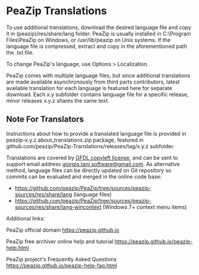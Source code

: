 PeaZip Translations
======

To use additional translations, download the desired language file and copy it in (peazip)/res/share/lang folder.
PeaZip is usually installed in C:\Program Files\PeaZip on Windows, or /usr/lib/peazip on Unix systems.
If the language file is compressed, extract and copy in the aforementioned path the .txt file.

To change PeaZip's language, use Options > Localization.

PeaZip comes with multiple language files, but since additional translations are made available asynchronously from third parts contributors, latest available translation for each language is featured here for separate download.
Each x.y subfolder contains language file for a specific release, minor releases x.y.z shares the same text.

Note For Translators
------

Instructions about how to provide a translated language file is provided in peazip-x.y.z.about_translations.zip package, featured in github.com/peazip/PeaZip-Translations/releases/tag/x.y.z subfolder.

Translations are covered by [GFDL copyleft license](https://www.gnu.org/licenses/fdl-1.3.html), and can be sent to support email address giorgio.tani.software@gmail.com. As alternative method, language files can be directly updated on Git repository so commits can be evaluated and merged in the online code base:
* https://github.com/peazip/PeaZip/tree/sources/peazip-sources/res/share/lang (language files)
* https://github.com/peazip/PeaZip/tree/sources/peazip-sources/res/share/lang-wincontext (Windows 7+ context menu items)

Additional links:

PeaZip official domain https://peazip.github.io

PeaZip free archiver online help and tutorial https://peazip.github.io/peazip-help.html

PeaZip project's Frequently Asked Questions https://peazip.github.io/peazip-help-faq.html
